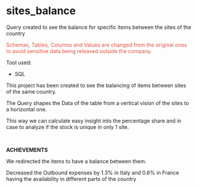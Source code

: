 # sites_balance
Query created to  see the balance for specific items between the sites of the country
<p dir="auto"><span style="color: rgb(226, 80, 65);">Schemas, Tables, Columns and Values are changed from the original ones to avoid sensitive data being released outside the company.</span></p>
<p>Tool used:</p>
<ul>
    <li>SQL</li>
</ul>
<p>This project has been created to see the balancing of items between sites of the same country.</p>
<p>The Query shapes the Data of the table from a vertical vision of the sites to a horizontal one.</p>
<p>This way we can calculate easy insight into the percentage share and in case to analyze if the stock is unique in only 1 site.</p>
<p><br></p>
<p><strong>ACHIEVEMENTS</strong></p>
<p>We redirected the items to have a balance between them.</p>
<p>Decreased the Outbound expenses by 1.3% in Italy and 0.6% in France having the availability in different parts of the country</p>
<p><br></p>
